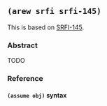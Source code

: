 ## `(arew srfi srfi-145)`

This is based on [SRFI-145](https://srfi.schemers.org/srfi-145/).

### Abstract

TODO

### Reference

#### `(assume obj)` syntax

